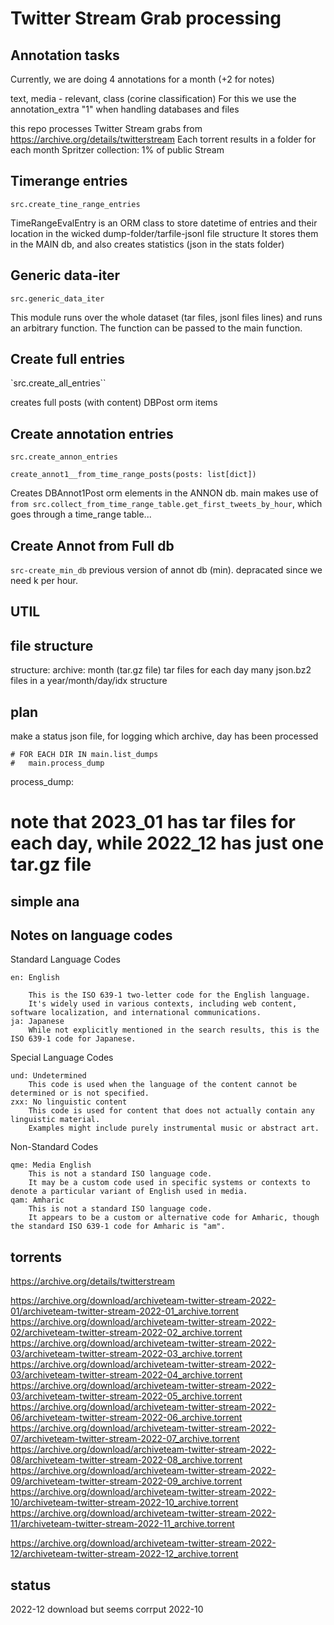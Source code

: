 # Twitter Stream Grab processing

## Annotation tasks

Currently, we are doing 4 annotations for a month (+2 for notes)

text, media - relevant, class (corine classification)
For this we use the annotation_extra "1" when handling databases and files 


this repo processes Twitter Stream grabs from
https://archive.org/details/twitterstream
Each torrent results in a folder for each month
Spritzer collection: 1% of public Stream


## Timerange entries

`src.create_tine_range_entries`

TimeRangeEvalEntry is an ORM class to store datetime of entries and
their location in the wicked dump-folder/tarfile-jsonl file structure
It stores them in the MAIN db, and also creates statistics (json in the stats folder)


## Generic data-iter

`src.generic_data_iter`

This module runs over the whole dataset (tar files, jsonl files lines) and runs an arbitrary function.
The function can be passed to the main function.

## Create full entries

`src.create_all_entries``

creates full posts (with content) DBPost orm items

## Create annotation entries

`src.create_annon_entries`

`create_annot1__from_time_range_posts(posts: list[dict])`

Creates DBAnnot1Post orm elements in the ANNON db.
main makes use of `from src.collect_from_time_range_table.get_first_tweets_by_hour`, which goes through a time_range table...


## Create Annot from Full db

`src-create_min_db` previous version of annot db (min). depracated since we need k per hour.

## UTIL



## file structure

structure:
archive: month (tar.gz file)
    tar files for each day
        many json.bz2 files in a year/month/day/idx structure

## plan
make a status json file,
for logging which archive, day has been processed

```
# FOR EACH DIR IN main.list_dumps
#   main.process_dump
```

process_dump:
# note that 2023_01 has tar files for each day, while 2022_12 has just one tar.gz file

## simple ana
## Notes on language codes

Standard Language Codes

    en: English

        This is the ISO 639-1 two-letter code for the English language.
        It's widely used in various contexts, including web content, software localization, and international communications.
    ja: Japanese
        While not explicitly mentioned in the search results, this is the ISO 639-1 code for Japanese.

Special Language Codes

    und: Undetermined
        This code is used when the language of the content cannot be determined or is not specified.
    zxx: No linguistic content
        This code is used for content that does not actually contain any linguistic material.
        Examples might include purely instrumental music or abstract art.

Non-Standard Codes

    qme: Media English
        This is not a standard ISO language code.
        It may be a custom code used in specific systems or contexts to denote a particular variant of English used in media.
    qam: Amharic
        This is not a standard ISO language code.
        It appears to be a custom or alternative code for Amharic, though the standard ISO 639-1 code for Amharic is "am".

## torrents

https://archive.org/details/twitterstream


https://archive.org/download/archiveteam-twitter-stream-2022-01/archiveteam-twitter-stream-2022-01_archive.torrent
https://archive.org/download/archiveteam-twitter-stream-2022-02/archiveteam-twitter-stream-2022-02_archive.torrent
https://archive.org/download/archiveteam-twitter-stream-2022-03/archiveteam-twitter-stream-2022-03_archive.torrent
https://archive.org/download/archiveteam-twitter-stream-2022-03/archiveteam-twitter-stream-2022-04_archive.torrent
https://archive.org/download/archiveteam-twitter-stream-2022-03/archiveteam-twitter-stream-2022-05_archive.torrent
https://archive.org/download/archiveteam-twitter-stream-2022-06/archiveteam-twitter-stream-2022-06_archive.torrent
https://archive.org/download/archiveteam-twitter-stream-2022-07/archiveteam-twitter-stream-2022-07_archive.torrent
https://archive.org/download/archiveteam-twitter-stream-2022-08/archiveteam-twitter-stream-2022-08_archive.torrent
https://archive.org/download/archiveteam-twitter-stream-2022-09/archiveteam-twitter-stream-2022-09_archive.torrent
https://archive.org/download/archiveteam-twitter-stream-2022-10/archiveteam-twitter-stream-2022-10_archive.torrent
https://archive.org/download/archiveteam-twitter-stream-2022-11/archiveteam-twitter-stream-2022-11_archive.torrent

https://archive.org/download/archiveteam-twitter-stream-2022-12/archiveteam-twitter-stream-2022-12_archive.torrent

## status

2022-12 download but seems corrput
2022-10